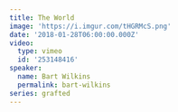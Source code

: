 ```yaml
---
title: The World
image: 'https://i.imgur.com/tHGRMcS.png'
date: '2018-01-28T06:00:00.000Z'
video:
  type: vimeo
  id: '253148416'
speaker:
  name: Bart Wilkins
  permalink: bart-wilkins
series: grafted
---
```



